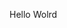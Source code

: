 Hello Wolrd























































































































































































































































































































































































































































































































































































































































































































































































































































































































































































































































































































































































































































































































































































































































































































































































































































































































































































































































































































































































































































































































































































































































































































































































































































































































































































































































































































































































































































































































































































































































































































































































































































































































































































































































































































